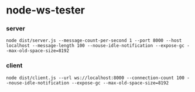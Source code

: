 # node-ws-tester

### server

`node dist/server.js --message-count-per-second 1 --port 8000 --host localhost --message-length 100 --nouse-idle-notification --expose-gc --max-old-space-size=8192`

### client

`node dist/client.js --url ws://localhost:8000 --connection-count 100 --nouse-idle-notification --expose-gc --max-old-space-size=8192`
